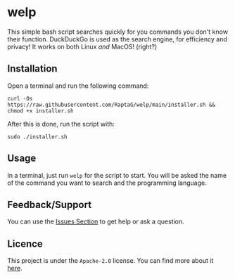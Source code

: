 # welp
This simple bash script searches quickly for you commands you don't know their function. DuckDuckGo is used as the search engine, for efficiency and privacy! It works on both Linux _and_ MacOS! (right?)

## Installation
Open a terminal and run the following command:
```
curl -Os https://raw.githubusercontent.com/RaptaG/welp/main/installer.sh && chmod +x installer.sh
```

After this is done, run the script with:

```
sudo ./installer.sh
```

## Usage
In a terminal, just run `welp` for the script to start. You will be asked the name of the command you want to search and the programming language.

## Feedback/Support
You can use the [Issues Section](https://github.com/RaptaG/welp/issues) to get help or ask a question.

## Licence
This project is under the `Apache-2.0` license. You can find more about it [here](LICENSE).
